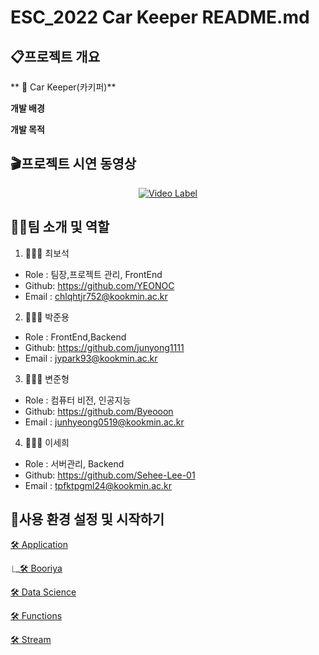 # ESC_2022 Car Keeper README.md


## 📋프로젝트 개요 
** 🚙 Car Keeper(카키퍼)**     


**개발 배경** 

  

**개발 목적** 


## 🎬프로젝트 시연 동영상

 <div align="center">
 
[![Video Label](http://img.youtube.com/vi/hasLYYplS_g/0.jpg)](https://www.youtube.com/watch?v=hasLYYplS_g)

</div>

## 👩‍🚒팀 소개 및 역할

1. 🧑🏻‍💻 최보석
- Role : 팀장,프로젝트 관리, FrontEnd
- Github: https://github.com/YEONOC
- Email : chlqhtjr752@kookmin.ac.kr

2. 👨🏾‍💻 박준용
- Role : FrontEnd,Backend
- Github: https://github.com/junyong1111
- Email : jypark93@kookmin.ac.kr

3. 🧑🏽‍💻 변준형
- Role : 컴퓨터 비전, 인공지능
- Github: https://github.com/Byeooon
- Email : junhyeong0519@kookmin.ac.kr


4. 👩🏻‍💻 이세희
- Role : 서버관리, Backend
- Github: https://github.com/Sehee-Lee-01
- Email : tpfktpgml24@kookmin.ac.kr

## 🔎사용 환경 설정 및 시작하기
[🛠 Application](https://github.com/KOBOTBOARD-11/OSS_2022/tree/app_dev) 

⎿_[🛠 Booriya](https://github.com/KOBOTBOARD-11/OSS_2022/tree/app_dev/booriya
)  


[🛠 Data Science](https://github.com/KOBOTBOARD-11/OSS_2022/tree/AI_dev) 

[🛠 Functions](https://github.com/KOBOTBOARD-11/OSS_2022/tree/functions_dev) 

[🛠 Stream ](https://github.com/KOBOTBOARD-11/OSS_2022/tree/stream_dev) 







